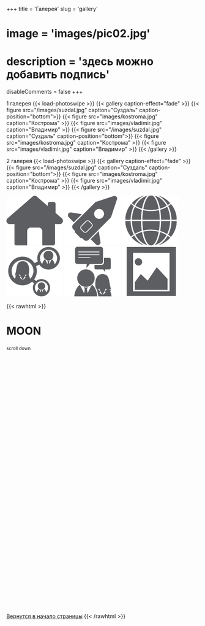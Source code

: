 +++
title = 'Галерея'
slug = 'gallery'
# image = 'images/pic02.jpg'
# description = 'здесь можно добавить подпись'
disableComments = false
+++

1 галерея
{{< load-photoswipe >}}
{{< gallery caption-effect="fade" >}}
  {{< figure src="/images/suzdal.jpg" caption="Суздаль" caption-position="bottom">}}
  {{< figure src="images/kostroma.jpg" caption="Кострома" >}}
  {{< figure src="images/vladimir.jpg" caption="Владимир" >}}
  {{< figure src="/images/suzdal.jpg" caption="Суздаль" caption-position="bottom">}}
  {{< figure src="images/kostroma.jpg" caption="Кострома" >}}
  {{< figure src="images/vladimir.jpg" caption="Владимир" >}}
{{< /gallery >}}

2 галерея
{{< load-photoswipe >}}
{{< gallery caption-effect="fade" >}}
  {{< figure src="/images/suzdal.jpg" caption="Суздаль" caption-position="bottom">}}
  {{< figure src="images/kostroma.jpg" caption="Кострома" >}}
  {{< figure src="images/vladimir.jpg" caption="Владимир" >}}
{{< /gallery >}}

[![Image name](Home.png)](https://nimble-alpaca-0efb9a.netlify.app/)
[![Image name](plan.png)](https://nimble-alpaca-0efb9a.netlify.app/plan)
[![Image name](map.png)](https://nimble-alpaca-0efb9a.netlify.app/map)
[![Image name](extra.png)](https://nimble-alpaca-0efb9a.netlify.app/extra)
[![Image name](ask.png)](https://nimble-alpaca-0efb9a.netlify.app/ask)
[![Image name](gallery.png)](https://nimble-alpaca-0efb9a.netlify.app/gallery)

{{< rawhtml >}}
<h1>MOON</h1>
<div style="height: 700px;"><small>scroll down</small></div>
<a href="#">Вернутся в начало страницы</a>
{{< /rawhtml >}}
